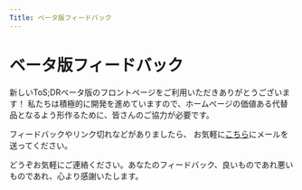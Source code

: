 ```yaml
---
Title: ベータ版フィードバック
---
```


# ベータ版フィードバック

新しいToS;DRベータ版のフロントページをご利用いただきありがとうございます！ 私たちは積極的に開発を進めていますので、ホームページの価値ある代替品となるよう形作るために、皆さんのご協力が必要です。

フィードバックやリンク切れなどがありましたら、 お気軽に[こちら](mailto:erik.hering@tosdr.org)にメールを送ってください。

どうぞお気軽にご連絡ください。あなたのフィードバック、良いものであれ悪いものであれ、心より感謝いたします。

